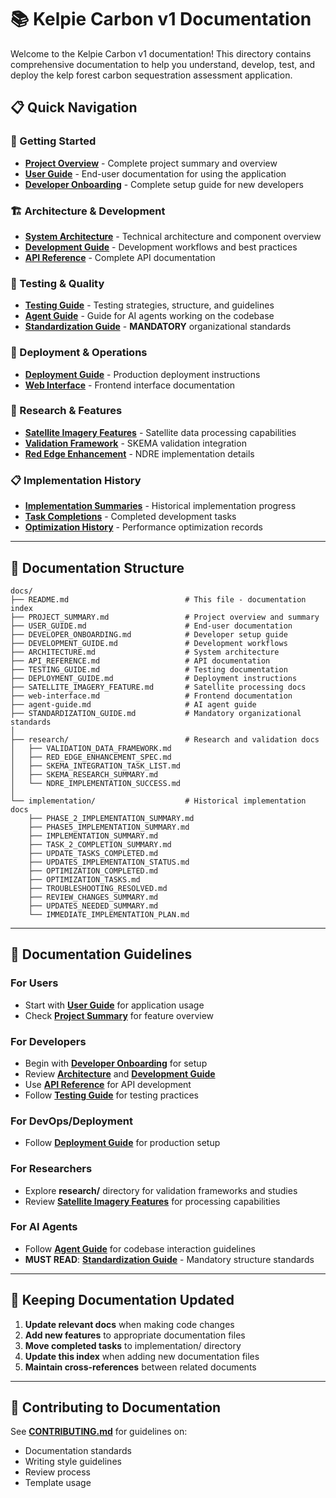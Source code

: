 # 📚 Kelpie Carbon v1 Documentation

Welcome to the Kelpie Carbon v1 documentation! This directory contains comprehensive documentation to help you understand, develop, test, and deploy the kelp forest carbon sequestration assessment application.

## 📋 Quick Navigation

### 🏁 Getting Started
- **[Project Overview](PROJECT_SUMMARY.md)** - Complete project summary and overview
- **[User Guide](USER_GUIDE.md)** - End-user documentation for using the application
- **[Developer Onboarding](DEVELOPER_ONBOARDING.md)** - Complete setup guide for new developers

### 🏗️ Architecture & Development  
- **[System Architecture](ARCHITECTURE.md)** - Technical architecture and component overview
- **[Development Guide](DEVELOPMENT_GUIDE.md)** - Development workflows and best practices
- **[API Reference](API_REFERENCE.md)** - Complete API documentation

### 🧪 Testing & Quality
- **[Testing Guide](TESTING_GUIDE.md)** - Testing strategies, structure, and guidelines
- **[Agent Guide](agent-guide.md)** - Guide for AI agents working on the codebase
- **[Standardization Guide](STANDARDIZATION_GUIDE.md)** - **MANDATORY** organizational standards

### 🚀 Deployment & Operations
- **[Deployment Guide](DEPLOYMENT_GUIDE.md)** - Production deployment instructions
- **[Web Interface](web-interface.md)** - Frontend interface documentation

### 🔬 Research & Features
- **[Satellite Imagery Features](SATELLITE_IMAGERY_FEATURE.md)** - Satellite data processing capabilities
- **[Validation Framework](research/VALIDATION_DATA_FRAMEWORK.md)** - SKEMA validation integration
- **[Red Edge Enhancement](research/RED_EDGE_ENHANCEMENT_SPEC.md)** - NDRE implementation details

### 📋 Implementation History
- **[Implementation Summaries](implementation/)** - Historical implementation progress
- **[Task Completions](implementation/)** - Completed development tasks
- **[Optimization History](implementation/)** - Performance optimization records

---

## 📂 Documentation Structure

```
docs/
├── README.md                          # This file - documentation index
├── PROJECT_SUMMARY.md                 # Project overview and summary
├── USER_GUIDE.md                      # End-user documentation
├── DEVELOPER_ONBOARDING.md            # Developer setup guide
├── DEVELOPMENT_GUIDE.md               # Development workflows
├── ARCHITECTURE.md                    # System architecture
├── API_REFERENCE.md                   # API documentation
├── TESTING_GUIDE.md                   # Testing documentation
├── DEPLOYMENT_GUIDE.md                # Deployment instructions
├── SATELLITE_IMAGERY_FEATURE.md       # Satellite processing docs
├── web-interface.md                   # Frontend documentation
├── agent-guide.md                     # AI agent guide
├── STANDARDIZATION_GUIDE.md           # Mandatory organizational standards
│
├── research/                          # Research and validation docs
│   ├── VALIDATION_DATA_FRAMEWORK.md
│   ├── RED_EDGE_ENHANCEMENT_SPEC.md
│   ├── SKEMA_INTEGRATION_TASK_LIST.md
│   ├── SKEMA_RESEARCH_SUMMARY.md
│   └── NDRE_IMPLEMENTATION_SUCCESS.md
│
└── implementation/                    # Historical implementation docs
    ├── PHASE_2_IMPLEMENTATION_SUMMARY.md
    ├── PHASE5_IMPLEMENTATION_SUMMARY.md
    ├── IMPLEMENTATION_SUMMARY.md
    ├── TASK_2_COMPLETION_SUMMARY.md
    ├── UPDATE_TASKS_COMPLETED.md
    ├── UPDATES_IMPLEMENTATION_STATUS.md
    ├── OPTIMIZATION_COMPLETED.md
    ├── OPTIMIZATION_TASKS.md
    ├── TROUBLESHOOTING_RESOLVED.md
    ├── REVIEW_CHANGES_SUMMARY.md
    ├── UPDATES_NEEDED_SUMMARY.md
    └── IMMEDIATE_IMPLEMENTATION_PLAN.md
```

---

## 🎯 Documentation Guidelines

### For Users
- Start with **[User Guide](USER_GUIDE.md)** for application usage
- Check **[Project Summary](PROJECT_SUMMARY.md)** for feature overview

### For Developers
- Begin with **[Developer Onboarding](DEVELOPER_ONBOARDING.md)** for setup
- Review **[Architecture](ARCHITECTURE.md)** and **[Development Guide](DEVELOPMENT_GUIDE.md)**
- Use **[API Reference](API_REFERENCE.md)** for API development
- Follow **[Testing Guide](TESTING_GUIDE.md)** for testing practices

### For DevOps/Deployment
- Follow **[Deployment Guide](DEPLOYMENT_GUIDE.md)** for production setup

### For Researchers
- Explore **research/** directory for validation frameworks and studies
- Review **[Satellite Imagery Features](SATELLITE_IMAGERY_FEATURE.md)** for processing capabilities

### For AI Agents
- Follow **[Agent Guide](agent-guide.md)** for codebase interaction guidelines
- **MUST READ**: **[Standardization Guide](STANDARDIZATION_GUIDE.md)** - Mandatory structure standards

---

## 🔄 Keeping Documentation Updated

1. **Update relevant docs** when making code changes
2. **Add new features** to appropriate documentation files
3. **Move completed tasks** to implementation/ directory
4. **Update this index** when adding new documentation files
5. **Maintain cross-references** between related documents

---

## 🤝 Contributing to Documentation

See **[CONTRIBUTING.md](../CONTRIBUTING.md)** for guidelines on:
- Documentation standards
- Writing style guidelines  
- Review process
- Template usage 